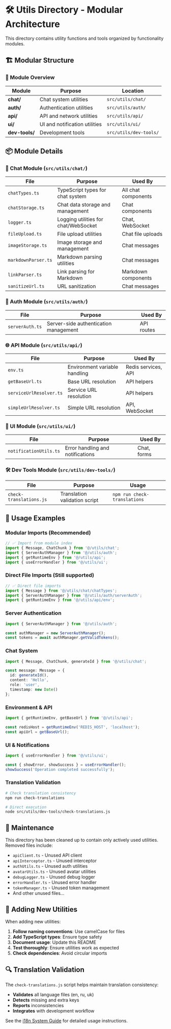 # 🛠️ Utils Directory - Modular Architecture

This directory contains utility functions and tools organized by functionality modules.

## 🏗️ Modular Structure

### 📁 Module Overview

| Module | Purpose | Location |
|--------|---------|----------|
| **chat/** | Chat system utilities | `src/utils/chat/` |
| **auth/** | Authentication utilities | `src/utils/auth/` |
| **api/** | API and network utilities | `src/utils/api/` |
| **ui/** | UI and notification utilities | `src/utils/ui/` |
| **dev-tools/** | Development tools | `src/utils/dev-tools/` |

## 📦 Module Details

### 💬 Chat Module (`src/utils/chat/`)

| File | Purpose | Used By |
|------|---------|---------|
| `chatTypes.ts` | TypeScript types for chat system | All chat components |
| `chatStorage.ts` | Chat data storage and management | Chat components |
| `logger.ts` | Logging utilities for chat/WebSocket | Chat, WebSocket |
| `fileUpload.ts` | File upload utilities | Chat file uploads |
| `imageStorage.ts` | Image storage and management | Chat messages |
| `markdownParser.ts` | Markdown parsing utilities | Chat messages |
| `linkParser.ts` | Link parsing for Markdown | Markdown components |
| `sanitizeUrl.ts` | URL sanitization | Chat messages |

### 🔐 Auth Module (`src/utils/auth/`)

| File | Purpose | Used By |
|------|---------|---------|
| `serverAuth.ts` | Server-side authentication management | API routes |

### 🌐 API Module (`src/utils/api/`)

| File | Purpose | Used By |
|------|---------|---------|
| `env.ts` | Environment variable handling | Redis services, API |
| `getBaseUrl.ts` | Base URL resolution | API helpers |
| `serviceUrlResolver.ts` | Service URL resolution | API helpers |
| `simpleUrlResolver.ts` | Simple URL resolution | API, WebSocket |

### 🎨 UI Module (`src/utils/ui/`)

| File | Purpose | Used By |
|------|---------|---------|
| `notificationUtils.ts` | Error handling and notifications | Chat, forms |

### 🛠️ Dev Tools Module (`src/utils/dev-tools/`)

| File | Purpose | Usage |
|------|---------|-------|
| `check-translations.js` | Translation validation script | `npm run check-translations` |

## 🚀 Usage Examples

### Modular Imports (Recommended)
```typescript
// ✅ Import from module index
import { Message, ChatChunk } from '@/utils/chat';
import { ServerAuthManager } from '@/utils/auth';
import { getRuntimeEnv } from '@/utils/api';
import { useErrorHandler } from '@/utils/ui';
```

### Direct File Imports (Still supported)
```typescript
// ✅ Direct file imports
import { Message } from '@/utils/chat/chatTypes';
import { ServerAuthManager } from '@/utils/auth/serverAuth';
import { getRuntimeEnv } from '@/utils/api/env';
```

### Server Authentication
```typescript
import { ServerAuthManager } from '@/utils/auth';

const authManager = new ServerAuthManager();
const tokens = await authManager.getValidTokens();
```

### Chat System
```typescript
import { Message, ChatChunk, generateId } from '@/utils/chat';

const message: Message = {
  id: generateId(),
  content: 'Hello',
  role: 'user',
  timestamp: new Date()
};
```

### Environment & API
```typescript
import { getRuntimeEnv, getBaseUrl } from '@/utils/api';

const redisHost = getRuntimeEnv('REDIS_HOST', 'localhost');
const apiUrl = getBaseUrl();
```

### UI & Notifications
```typescript
import { useErrorHandler } from '@/utils/ui';

const { showError, showSuccess } = useErrorHandler();
showSuccess('Operation completed successfully');
```

### Translation Validation
```bash
# Check translation consistency
npm run check-translations

# Direct execution
node src/utils/dev-tools/check-translations.js
```

## 🧹 Maintenance

This directory has been cleaned up to contain only actively used utilities. Removed files include:

- `apiClient.ts` - Unused API client
- `apiInterceptor.ts` - Unused interceptor
- `authUtils.ts` - Unused auth utilities
- `avatarUtils.ts` - Unused avatar utilities
- `debugLogger.ts` - Unused debug logger
- `errorHandler.ts` - Unused error handler
- `tokenManager.ts` - Unused token management
- And other unused files...

## 📝 Adding New Utilities

When adding new utilities:

1. **Follow naming conventions**: Use camelCase for files
2. **Add TypeScript types**: Ensure type safety
3. **Document usage**: Update this README
4. **Test thoroughly**: Ensure utilities work as expected
5. **Check dependencies**: Avoid circular imports

## 🔍 Translation Validation

The `check-translations.js` script helps maintain translation consistency:

- **Validates** all language files (en, ru, uk)
- **Detects** missing and extra keys
- **Reports** inconsistencies
- **Integrates** with development workflow

See the [i18n System Guide](../../../docs/i18n-system-guide.md#translation-validation) for detailed usage instructions.
